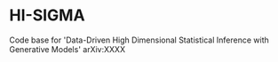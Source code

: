 # HI-SIGMA

Code base for 'Data-Driven High Dimensional Statistical Inference with Generative Models'
arXiv:XXXX
